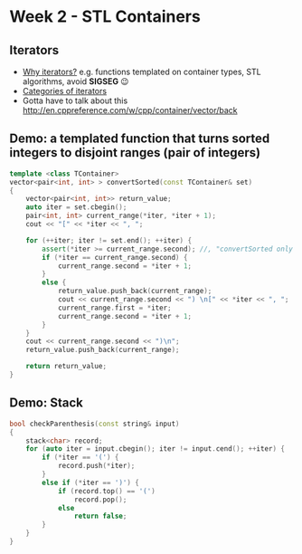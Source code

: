 # Week 2 - STL Containers

## Iterators
* [Why iterators?](https://stackoverflow.com/questions/131241/why-use-iterators-instead-of-array-indices) e.g. functions templated on container types, STL algorithms, avoid **SIGSEG** 😉 
* [Categories of iterators](http://www.cplusplus.com/reference/iterator/)
* Gotta have to talk about this http://en.cppreference.com/w/cpp/container/vector/back

## Demo: a templated function that turns sorted integers to disjoint ranges (pair of integers)
```cpp
template <class TContainer>
vector<pair<int, int> > convertSorted(const TContainer& set)
{
    vector<pair<int, int>> return_value;
    auto iter = set.cbegin();
    pair<int, int> current_range(*iter, *iter + 1);
    cout << "[" << *iter << ", ";

    for (++iter; iter != set.end(); ++iter) {
        assert(*iter >= current_range.second); //, "convertSorted only works with sorted data. ");
        if (*iter == current_range.second) {
            current_range.second = *iter + 1;
        }
        else {
            return_value.push_back(current_range);
            cout << current_range.second << ") \n[" << *iter << ", ";
            current_range.first = *iter;
            current_range.second = *iter + 1;
        }
    }
    cout << current_range.second << ")\n";
    return_value.push_back(current_range);

    return return_value;
}
```

## Demo: Stack
```cpp
bool checkParenthesis(const string& input)
{
    stack<char> record;
    for (auto iter = input.cbegin(); iter != input.cend(); ++iter) {
        if (*iter == '(') {
            record.push(*iter);
        }
        else if (*iter == ')') {
            if (record.top() == '(')
                record.pop();
            else
                return false;
        }
    }
}
```
